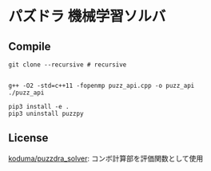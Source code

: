 # パズドラ 機械学習ソルバ

## Compile

```
git clone --recursive # recursive


g++ -O2 -std=c++11 -fopenmp puzz_api.cpp -o puzz_api
./puzz_api

pip3 install -e .
pip3 uninstall puzzpy
```

## License
[koduma/puzzdra_solver](https://github.com/koduma/puzzdra_solver): コンボ計算部を評価関数として使用
